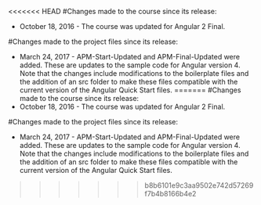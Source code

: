 <<<<<<< HEAD
#Changes made to the course since its release:
- October 18, 2016 - The course was updated for Angular 2 Final.

#Changes made to the project files since its release:
- March 24, 2017 - APM-Start-Updated and APM-Final-Updated were added. These are updates to the sample code for Angular version 4. Note that the changes include modifications to the boilerplate files and the addition of an src folder to make these files compatible with the current version of the Angular Quick Start files.
=======
#Changes made to the course since its release:
- October 18, 2016 - The course was updated for Angular 2 Final.

#Changes made to the project files since its release:
- March 24, 2017 - APM-Start-Updated and APM-Final-Updated were added. These are updates to the sample code for Angular version 4. Note that the changes include modifications to the boilerplate files and the addition of an src folder to make these files compatible with the current version of the Angular Quick Start files.
>>>>>>> b8b6101e9c3aa9502e742d57269f7b4b8166b4e2
